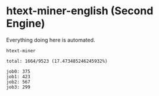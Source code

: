 # htext-miner-english (Second Engine)

Everything doing here is automated.

```
htext-miner

total: 1664/9523 (17.473485246245932%)

job0: 375
job1: 423
job2: 567
job3: 299
```